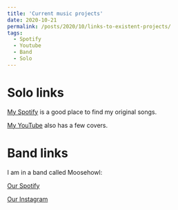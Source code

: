 ```yaml
---
title: 'Current music projects'
date: 2020-10-21
permalink: /posts/2020/10/links-to-existent-projects/
tags:
  - Spotify
  - Youtube
  - Band
  - Solo
---
```


Solo links
======
[My Spotify](https://open.spotify.com/artist/1FfOjDCHlpzmu8VCegGAo5) is a good place to find my original songs.

[My YouTube](https://www.youtube.com/user/jacobsanz/videos) also has a few covers.

Band links
======
I am in a band called Moosehowl:

[Our Spotify](https://open.spotify.com/artist/1Dahozh6iYMY1ovm7aFwtl)

[Our Instagram](https://www.instagram.com/moosehowl_official/)
